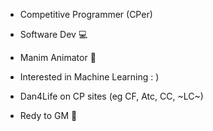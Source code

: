 * Competitive Programmer (CPer) 

* Software Dev 💻

* Manim Animator 🐍

* Interested in Machine Learning : )

* Dan4Life on CP sites (eg CF, Atc, CC, ~LC~)

* Redy to GM 🔺
  
<!---
Dan4Life/Dan4Life is a ✨ special ✨ repository because its `README.md` (this file) appears on your GitHub profile.
You can click the Preview link to take a look at your changes.
--->
